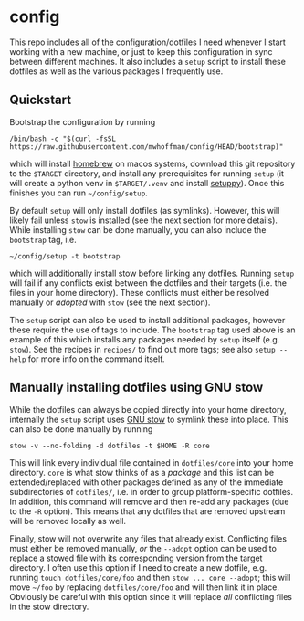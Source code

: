 # config

This repo includes all of the configuration/dotfiles I need whenever I start
working with a new machine, or just to keep this configuration in sync between
different machines. It also includes a `setup` script to install these dotfiles
as well as the various packages I frequently use.

## Quickstart

Bootstrap the configuration by running
```
/bin/bash -c "$(curl -fsSL https://raw.githubusercontent.com/mwhoffman/config/HEAD/bootstrap)"
```
which will install [homebrew] on macos systems, download this git repository to
the `$TARGET` directory, and install any prerequisites for running `setup` (it
will create a python venv in `$TARGET/.venv` and install [setuppy]). Once this
finishes you can run `~/config/setup`. 

By default `setup` will only install dotfiles (as symlinks). However, this will
likely fail unless `stow` is installed (see the next section for more details).
While installing `stow` can be done manually, you can also include the
`bootstrap` tag, i.e.
```
~/config/setup -t bootstrap
```
which will additionally install stow before linking any dotfiles. Running
`setup` will fail if any conflicts exist between the dotfiles and their targets
(i.e. the files in your home directory). These conflicts must either be resolved
manually or _adopted_ with `stow` (see the next section).

The `setup` script can also be used to install additional packages, however
these require the use of tags to include. The `bootstrap` tag used above is an
example of this which installs any packages needed by `setup` itself (e.g.
`stow`). See the recipes in `recipes/` to find out more tags; see also `setup
--help` for more info on the command itself.

## Manually installing dotfiles using GNU stow

While the dotfiles can always be copied directly into your home directory,
internally the `setup` script uses [GNU stow][stow] to symlink these into place.
This can also be done manually by running
```
stow -v --no-folding -d dotfiles -t $HOME -R core
```
This will link every individual file contained in `dotfiles/core` into your home
directory. `core` is what stow thinks of as a _package_ and this list can be
extended/replaced with other packages defined as any of the immediate
subdirectories of `dotfiles/`, i.e. in order to group platform-specific
dotfiles. In addition, this command will remove and then re-add any packages
(due to the `-R` option). This means that any dotfiles that are removed upstream
will be removed locally as well.

Finally, stow will not overwrite any files that already exist. Conflicting files
must either be removed manually, _or_ the `--adopt` option can be used to
replace a stowed file with its corresponding version from the target directory.
I often use this option if I need to create a new dotfile, e.g. running `touch
dotfiles/core/foo` and then `stow ... core --adopt`; this will move `~/foo` by
replacing `dotfiles/core/foo` and will then link it in place. Obviously be
careful with this option since it will replace _all_ conflicting files in the
stow directory.

[homebrew]: https://brew.sh
[stow]: https://www.gnu.org/software/stow/
[setuppy]: https://github.com/mwhoffman/setuppy
